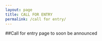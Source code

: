 ```yaml
---
layout: page
title: CALL FOR ENTRY
permalink: /call for entry/
---
```


##Call for entry page to soon be announced








